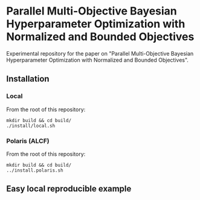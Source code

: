 # Parallel Multi-Objective Bayesian Hyperparameter Optimization with Normalized and Bounded Objectives

Experimental repository for the paper on "Parallel Multi-Objective Bayesian Hyperparameter Optimization with Normalized and Bounded Objectives".


## Installation

### Local

From the root of this repository:

```console
mkdir build && cd build/
./install/local.sh
```

### Polaris (ALCF)

From the root of this repository:

```console
mkdir build && cd build/
../install.polaris.sh
```

## Easy local reproducible example


